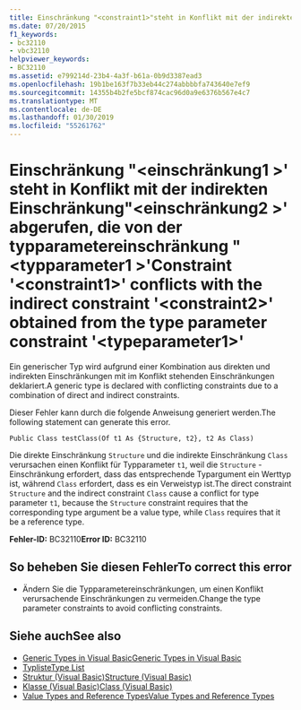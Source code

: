 ```yaml
---
title: Einschränkung "<constraint1>"steht in Konflikt mit der indirekten Einschränkung"<constraint2>"abgerufen haben, aus der typparametereinschränkung"<typeparameter1>"
ms.date: 07/20/2015
f1_keywords:
- bc32110
- vbc32110
helpviewer_keywords:
- BC32110
ms.assetid: e799214d-23b4-4a3f-b61a-0b9d3387ead3
ms.openlocfilehash: 19b1be163f7b33eb44c274abbbbfa743640e7ef9
ms.sourcegitcommit: 14355b4b2fe5bcf874cac96d0a9e6376b567e4c7
ms.translationtype: MT
ms.contentlocale: de-DE
ms.lasthandoff: 01/30/2019
ms.locfileid: "55261762"
---
```

# <a name="constraint-constraint1-conflicts-with-the-indirect-constraint-constraint2-obtained-from-the-type-parameter-constraint-typeparameter1"></a><span data-ttu-id="254bf-102">Einschränkung "\<einschränkung1 >' steht in Konflikt mit der indirekten Einschränkung"\<einschränkung2 >' abgerufen, die von der typparametereinschränkung "\<typparameter1 >'</span><span class="sxs-lookup"><span data-stu-id="254bf-102">Constraint '\<constraint1>' conflicts with the indirect constraint '\<constraint2>' obtained from the type parameter constraint '\<typeparameter1>'</span></span>
<span data-ttu-id="254bf-103">Ein generischer Typ wird aufgrund einer Kombination aus direkten und indirekten Einschränkungen mit im Konflikt stehenden Einschränkungen deklariert.</span><span class="sxs-lookup"><span data-stu-id="254bf-103">A generic type is declared with conflicting constraints due to a combination of direct and indirect constraints.</span></span>  
  
 <span data-ttu-id="254bf-104">Dieser Fehler kann durch die folgende Anweisung generiert werden.</span><span class="sxs-lookup"><span data-stu-id="254bf-104">The following statement can generate this error.</span></span>  
  
 `Public Class testClass(Of t1 As {Structure, t2}, t2 As Class)`  
  
 <span data-ttu-id="254bf-105">Die direkte Einschränkung `Structure` und die indirekte Einschränkung `Class` verursachen einen Konflikt für Typparameter `t1`, weil die `Structure` -Einschränkung erfordert, dass das entsprechende Typargument ein Werttyp ist, während `Class` erfordert, dass es ein Verweistyp ist.</span><span class="sxs-lookup"><span data-stu-id="254bf-105">The direct constraint `Structure` and the indirect constraint `Class` cause a conflict for type parameter `t1`, because the `Structure` constraint requires that the corresponding type argument be a value type, while `Class` requires that it be a reference type.</span></span>  
  
 <span data-ttu-id="254bf-106">**Fehler-ID:** BC32110</span><span class="sxs-lookup"><span data-stu-id="254bf-106">**Error ID:** BC32110</span></span>  
  
## <a name="to-correct-this-error"></a><span data-ttu-id="254bf-107">So beheben Sie diesen Fehler</span><span class="sxs-lookup"><span data-stu-id="254bf-107">To correct this error</span></span>  
  
-   <span data-ttu-id="254bf-108">Ändern Sie die Typparametereinschränkungen, um einen Konflikt verursachende Einschränkungen zu vermeiden.</span><span class="sxs-lookup"><span data-stu-id="254bf-108">Change the type parameter constraints to avoid conflicting constraints.</span></span>  
  
## <a name="see-also"></a><span data-ttu-id="254bf-109">Siehe auch</span><span class="sxs-lookup"><span data-stu-id="254bf-109">See also</span></span>

- [<span data-ttu-id="254bf-110">Generic Types in Visual Basic</span><span class="sxs-lookup"><span data-stu-id="254bf-110">Generic Types in Visual Basic</span></span>](../../visual-basic/programming-guide/language-features/data-types/generic-types.md)
- [<span data-ttu-id="254bf-111">Typliste</span><span class="sxs-lookup"><span data-stu-id="254bf-111">Type List</span></span>](../../visual-basic/language-reference/statements/type-list.md)
- [<span data-ttu-id="254bf-112">Struktur (Visual Basic)</span><span class="sxs-lookup"><span data-stu-id="254bf-112">Structure (Visual Basic)</span></span>](../../visual-basic/language-reference/statements/structure-statement.md)
- [<span data-ttu-id="254bf-113">Klasse (Visual Basic)</span><span class="sxs-lookup"><span data-stu-id="254bf-113">Class (Visual Basic)</span></span>](../../visual-basic/language-reference/statements/class-statement.md)
- [<span data-ttu-id="254bf-114">Value Types and Reference Types</span><span class="sxs-lookup"><span data-stu-id="254bf-114">Value Types and Reference Types</span></span>](../../visual-basic/programming-guide/language-features/data-types/value-types-and-reference-types.md)
